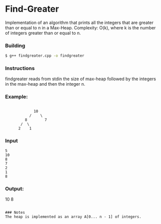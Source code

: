 # Find-Greater

Implementation of an algorithm that prints all the integers that are greater than or equal to n in a Max-Heap. 
Complexity: O(k), where k is the number of integers greater than or equal to n.

### Building
``` bash
$ g++ findgreater.cpp -o findgreater
```
### Instructions

  findgreater reads from stdin the size of max-heap followed by the integers in the max-heap and then the integer n.

### Example:
```

             10 
           /    \
         8        7
       /  \
      2    1 

```
### Input
``` 
5
10
8
7
2
1
8
```
### Output:
10
8
```

### Notes
The heap is implemented as an array A[0... n - 1] of integers. 
